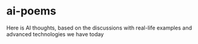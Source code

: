 # ai-poems

Here is AI thoughts, based on the discussions with real-life examples and advanced technologies we have today
